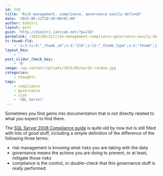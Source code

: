 ```yaml
---
id: 218
title: 'Risk management, compliance, governance easily defined'
date: '2015-06-21T10:49:00+01:00'
author: Dimitri
layout: post
guid: 'http://dimitri.janczak.net/?p=218'
permalink: /2015/06/21/risk-management-compliance-governance-easily-defined/
tc-thumb-fld:
    - 'a:2:{s:9:"_thumb_id";s:3:"219";s:11:"_thumb_type";s:5:"thumb";}'
layout_key:
    - ''
post_slider_check_key:
    - '0'
image: /wp-content/uploads/2015/06/words-random.jpg
categories:
    - thoughts
tags:
    - compliance
    - governance
    - risk
    - 'SQL Server'
---
```


Sometimes you find gems into documentation that is not directly related to what you expect to find there.

The [SQL Server 2008 Compliance guide](http://r.duckduckgo.com/l/?kh=-1&uddg=http%3A%2F%2Fdownload.microsoft.com%2Fdownload%2Fb%2Fe%2F6%2Fbe6f02af-882e-4039-b737-8741e0c1b342%2FReachingCompliance.docx) is quite old by now but is still filled with lots of good stuff, including a simple definition of the difference of the following three terms:

- risk management is knowing what risks you are taking with the data
- governance means the actions you are doing to prevent, or at least, mitigate those risks
- compliance is the control, or double-check that this governance stuff is really performed